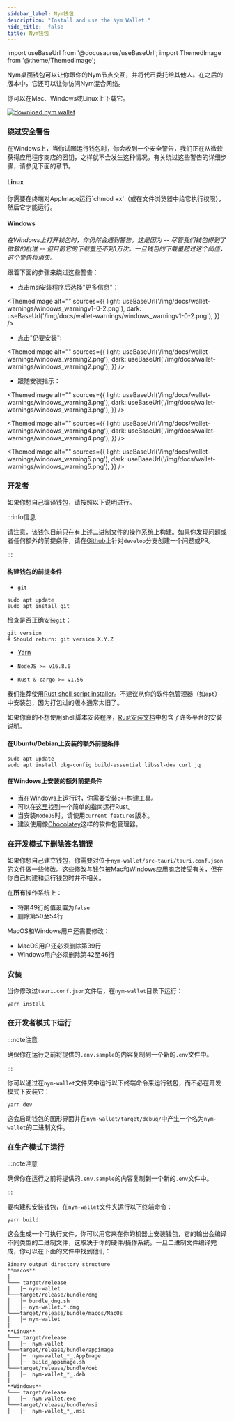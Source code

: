 ```yaml
---
sidebar_label: Nym钱包
description: "Install and use the Nym Wallet."
hide_title:  false
title: Nym钱包
---
```


import useBaseUrl from '@docusaurus/useBaseUrl';
import ThemedImage from '@theme/ThemedImage';



Nym桌面钱包可以让你跟你的Nym节点交互，并将代币委托给其他人。在之后的版本中，它还可以让你访问Nym混合网络。

你可以在Mac、Windows或Linux上下载它。

[![download nym wallet](/img/docs/download-wallet.png)](https://github.com/nymtech/nym/releases/tag/v0.12.1)

### 绕过安全警告

在Windows上，当你试图运行钱包时，你会收到一个安全警告，我们正在从微软获得应用程序商店的密钥，之样就不会发生这种情况。有关绕过这些警告的详细步骤，请参见下面的章节。


#### Linux 

你需要在终端对AppImage运行`chmod +x'（或在文件浏览器中给它执行权限），然后它才能运行。

#### Windows 

_在Windows上打开钱包时，你仍然会遇到警告。这是因为 -- 尽管我们钱包得到了微软的批准 -- 但目前它的下载量还不到1万次。一旦钱包的下载量超过这个阈值，这个警告将消失。_

跟着下面的步骤来绕过这些警告：

* 点击msi安装程序后选择"更多信息"：

<ThemedImage
  alt=""
  sources={{
    light: useBaseUrl('/img/docs/wallet-warnings/windows_warningv1-0-2.png'),
    dark: useBaseUrl('/img/docs/wallet-warnings/windows_warningv1-0-2.png'),
  }}
/>

* 点击"仍要安装":

<ThemedImage
  alt=""
  sources={{
    light: useBaseUrl('/img/docs/wallet-warnings/windows_warning2.png'),
    dark: useBaseUrl('/img/docs/wallet-warnings/windows_warning2.png'),
  }}
/>

* 跟随安装指示： 

<ThemedImage
  alt=""
  sources={{
    light: useBaseUrl('/img/docs/wallet-warnings/windows_warning3.png'),
    dark: useBaseUrl('/img/docs/wallet-warnings/windows_warning3.png'),
  }}
/>

<ThemedImage
  alt=""
  sources={{
    light: useBaseUrl('/img/docs/wallet-warnings/windows_warning4.png'),
    dark: useBaseUrl('/img/docs/wallet-warnings/windows_warning4.png'),
  }}
/>

<ThemedImage
  alt=""
  sources={{
    light: useBaseUrl('/img/docs/wallet-warnings/windows_warning5.png'),
    dark: useBaseUrl('/img/docs/wallet-warnings/windows_warning5.png'),
  }}
/>


### 开发者

如果你想自己编译钱包，请按照以下说明进行。

:::info信息

请注意，该钱包目前只在有上述二进制文件的操作系统上构建。如果你发现问题或者任何额外的前提条件，请在[Github](https://github.com/nymtech/docs)上针对`develop`分支创建一个问题或PR。

:::

#### 构建钱包的前提条件


- `git`

```
sudo apt update
sudo apt install git
```

检查是否正确安装`git`：

```
git version
# Should return: git version X.Y.Z
```

- [Yarn](https://yarnpkg.com/)

- `NodeJS >= v16.8.0`

- `Rust & cargo >= v1.56`

我们推荐使用[Rust shell script installer](https://www.rust-lang.org/tools/install)。不建议从你的软件包管理器（如`apt`）中安装包，因为打包过的版本通常太旧了。

如果你真的不想使用shell脚本安装程序，[Rust安装文档](https://forge.rust-lang.org/infra/other-installation-methods.html)中包含了许多平台的安装说明。

#### 在Ubuntu/Debian上安装的额外前提条件

```
sudo apt update
sudo apt install pkg-config build-essential libssl-dev curl jq
```

#### 在Windows上安装的额外前提条件

- 当在Windows上运行时，你需要安装`c++`构建工具。
- 可以在[这里](http://kennykerr.ca/2019/11/18/rust-getting-started/)找到一个简单的指南运行Rust。
- 当安装`NodeJS`时，请使用`current features`版本。
- 建议使用像[Chocolatey](https://chocolatey.org/)这样的软件包管理器。

### 在开发模式下删除签名错误

如果你想自己建立钱包，你需要对位于`nym-wallet/src-tauri/tauri.conf.json`的文件做一些修改。这些修改与钱包被Mac和Windows应用商店接受有关，但在你自己构建和运行钱包时并不相关。

在**所有**操作系统上：

* 将第49行的值设置为`false`
* 删除第50至54行  

MacOS和Windows用户还需要修改：

* MacOS用户还必须删除第39行 
* Windows用户必须删除第42至46行 

### 安装

 当你修改过`tauri.conf.json`文件后，在`nym-wallet`目录下运行：

```
yarn install
```

### 在开发者模式下运行

:::note注意

确保你在运行之前将提供的`.env.sample`的内容复制到一个新的`.env`文件中。

:::

你可以通过在`nym-wallet`文件夹中运行以下终端命令来运行钱包，而不必在开发模式下安装它：

```
yarn dev
```

这会启动钱包的图形界面并在`nym-wallet/target/debug/`中产生一个名为`nym-wallet`的二进制文件。

### 在生产模式下运行

:::note注意

确保你在运行之前将提供的`.env.sample`的内容复制到一个新的`.env`文件中。

:::

要构建和安装钱包，在`nym-wallet`文件夹运行以下终端命令：

```
yarn build
```

这会生成一个可执行文件，你可以用它来在你的机器上安装钱包，它的输出会编译不同类型的二进制文件，这取决于你的硬件/操作系统。一旦二进制文件编译完成，你可以在下面的文件中找到他们：

```
Binary output directory structure
**macos**
|
└─── target/release
|   |─ nym-wallet
└───target/release/bundle/dmg
│   │─ bundle_dmg.sh
│   │─ nym-wallet.*.dmg
└───target/release/bundle/macos/MacOs
│   │─ nym-wallet
|
**Linux**
└─── target/release
|   │─  nym-wallet
└───target/release/bundle/appimage
│   │─  nym-wallet_*_.AppImage
│   │─  build_appimage.sh
└───target/release/bundle/deb
│   │─  nym-wallet_*_.deb
|
**Windows**
└─── target/release
|   │─  nym-wallet.exe
└───target/release/bundle/msi
│   │─  nym-wallet_*_.msi
```

